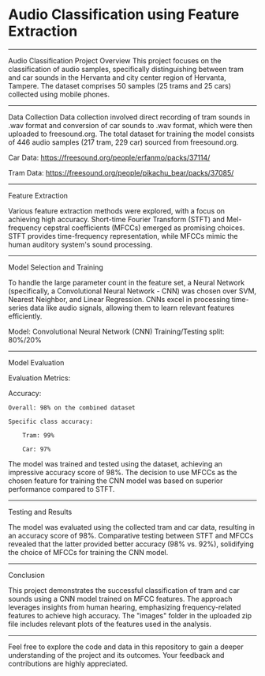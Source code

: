 # Audio Classification using Feature Extraction
----------------------------------------------------------------------------------------------------------
Audio Classification Project
Overview
This project focuses on the classification of audio samples, specifically distinguishing between tram and car sounds in the Hervanta and city center region of Hervanta, Tampere. The dataset comprises 50 samples (25 trams and 25 cars) collected using mobile phones.

----------------------------------------------------------------------------------------------------------
Data Collection
Data collection involved direct recording of tram sounds in .wav format and conversion of car sounds to .wav format, which were then uploaded to freesound.org. The total dataset for training the model consists of 446 audio samples (217 tram, 229 car) sourced from freesound.org.

Car Data:  https://freesound.org/people/erfanmo/packs/37114/

Tram Data:  https://freesound.org/people/pikachu_bear/packs/37085/

----------------------------------------------------------------------------------------------------------
Feature Extraction

Various feature extraction methods were explored, with a focus on achieving high accuracy. Short-time Fourier Transform (STFT) and Mel-frequency cepstral coefficients (MFCCs) emerged as promising choices. STFT provides time-frequency representation, while MFCCs mimic the human auditory system's sound processing.

----------------------------------------------------------------------------------------------------------
Model Selection and Training

To handle the large parameter count in the feature set, a Neural Network (specifically, a Convolutional Neural Network - CNN) was chosen over SVM, Nearest Neighbor, and Linear Regression. CNNs excel in processing time-series data like audio signals, allowing them to learn relevant features efficiently.

Model: Convolutional Neural Network (CNN)
Training/Testing split: 80%/20%

----------------------------------------------------------------------------------------------------------
Model Evaluation

Evaluation Metrics:

  Accuracy:

    Overall: 98% on the combined dataset

    Specific class accuracy:

        Tram: 99%
  
        Car: 97%

The model was trained and tested using the dataset, achieving an impressive accuracy score of 98%. The decision to use MFCCs as the chosen feature for training the CNN model was based on superior performance compared to STFT.

----------------------------------------------------------------------------------------------------------
Testing and Results

The model was evaluated using the collected tram and car data, resulting in an accuracy score of 98%. Comparative testing between STFT and MFCCs revealed that the latter provided better accuracy (98% vs. 92%), solidifying the choice of MFCCs for training the CNN model.

----------------------------------------------------------------------------------------------------------
Conclusion

This project demonstrates the successful classification of tram and car sounds using a CNN model trained on MFCC features. The approach leverages insights from human hearing, emphasizing frequency-related features to achieve high accuracy. The "images" folder in the uploaded zip file includes relevant plots of the features used in the analysis.

----------------------------------------------------------------------------------------------------------
Feel free to explore the code and data in this repository to gain a deeper understanding of the project and its outcomes. Your feedback and contributions are highly appreciated.
